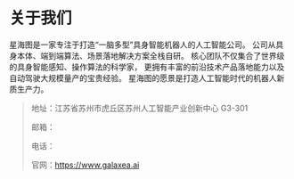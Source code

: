 # 关于我们
星海图是一家专注于打造“一脑多型”具身智能机器人的人工智能公司。
公司从具身本体、端到端算法、场景落地解决方案全栈自研。
核心团队不仅集合了世界级的具身智能感知、操作算法的科学家，
更拥有丰富的前沿技术产品落地能力以及自动驾驶大规模量产的宝贵经验。
星海图的愿景是打造人工智能时代的机器人新质生产力。







>地址：江苏省苏州市虎丘区苏州人工智能产业创新中心 G3-301
> 
>邮箱：
> 
>电话： 
> 
>官网：https://www.galaxea.ai


